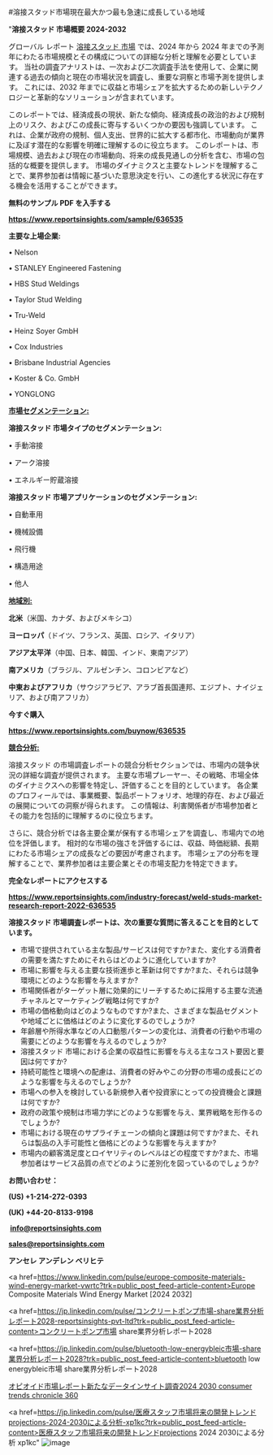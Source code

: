 #溶接スタッド市場現在最大かつ最も急速に成長している地域

"<strong>溶接スタッド 市場概要 2024-2032</strong>

グローバル レポート <a href=https://www.reportsinsights.com/sample/636535>溶接スタッド 市場</a> では、2024 年から 2024 年までの予測年にわたる市場規模とその構成についての詳細な分析と理解を必要としています。 当社の調査アナリストは、一次および二次調査手法を使用して、企業に関連する過去の傾向と現在の市場状況を調査し、重要な洞察と市場予測を提供します。 これには、2032 年までに収益と市場シェアを拡大​​するための新しいテクノロジーと革新的なソリューションが含まれています。

このレポートでは、経済成長の現状、新たな傾向、経済成長の政治的および規制上のリスク、およびこの成長に寄与するいくつかの要因も強調しています。 これは、企業が政府の規制、個人支出、世界的に拡大する都市化、市場動向が業界に及ぼす潜在的な影響を明確に理解するのに役立ちます。 このレポートは、市場規模、過去および現在の市場動向、将来の成長見通しの分析を含む、市場の包括的な概要を提供します。 市場のダイナミクスと主要なトレンドを理解することで、業界参加者は情報に基づいた意思決定を行い、この進化する状況に存在する機会を活用することができます。

<strong><b>無料のサンプル PDF を入手する</b></strong>

<a href=https://www.reportsinsights.com/sample/636535><strong><u>https://www.reportsinsights.com/sample/636535</u></strong></a>

<strong>主要な上場企業:</strong>

• Nelson

• STANLEY Engineered Fastening

• HBS Stud Weldings

• Taylor Stud Welding

• Tru-Weld

• Heinz Soyer GmbH

• Cox Industries

• Brisbane Industrial Agencies

• Koster & Co. GmbH

• YONGLONG

<strong><u>市場セグメンテーション</u></strong><strong><u>:</u></strong>

<strong>溶接スタッド 市場タイプのセグメンテーション:</strong>

• 手動溶接

• アーク溶接

• エネルギー貯蔵溶接

<strong>溶接スタッド 市場アプリケーションのセグメンテーション:</strong>

• 自動車用

• 機械設備

• 飛行機

• 構造用途

• 他人

<strong><u>地域別</u></strong><strong><u>:</u></strong>

<strong>北米</strong>（米国、カナダ、およびメキシコ）

<strong>ヨーロッパ</strong>（ドイツ、フランス、英国、ロシア、イタリア）

<strong>アジア太平洋</strong>（中国、日本、韓国、インド、東南アジア）

<strong>南アメリカ</strong>（ブラジル、アルゼンチン、コロンビアなど）

<strong>中東およびアフリカ</strong>（サウジアラビア、アラブ首長国連邦、エジプト、ナイジェリア、および南アフリカ）

<strong>今すぐ購入</strong>

<a href=https://www.reportsinsights.com/buynow/636535><strong><u>https://www.reportsinsights.com/buynow/636535</u></strong></a>

<strong><u>競合分析:</u></strong>

溶接スタッド の市場調査レポートの競合分析セクションでは、市場内の競争状況の詳細な調査が提供されます。 主要な市場プレーヤー、その戦略、市場全体のダイナミクスへの影響を特定し、評価することを目的としています。 各企業のプロフィールでは、事業概要、製品ポートフォリオ、地理的存在、および最近の展開についての洞察が得られます。 この情報は、利害関係者が市場参加者とその能力を包括的に理解するのに役立ちます。

さらに、競合分析では各主要企業が保有する市場シェアを調査し、市場内での地位を評価します。 相対的な市場の強さを評価するには、収益、時価総額、長期にわたる市場シェアの成長などの要因が考慮されます。 市場シェアの分布を理解することで、業界参加者は主要企業とその市場支配力を特定できます。

<strong>完全なレポートにアクセスする</strong>

<a href=https://www.reportsinsights.com/industry-forecast/weld-studs-market-research-report-2022-636535><strong><u><b>https://www.reportsinsights.com/industry-forecast/weld-studs-market-research-report-2022-636535</b></u></strong></a>

<strong><b>溶接スタッド 市場調査レポートは、次の重要な質問に答えることを目的としています。</b></strong>
<ul>
  <li>市場で提供されている主な製品/サービスは何ですか?また、変化する消費者の需要を満たすためにそれらはどのように進化していますか?</li>
  <li>市場に影響を与える主要な技術進歩と革新は何ですか?また、それらは競争環境にどのような影響を与えますか?</li>
  <li>市場関係者がターゲット層に効果的にリーチするために採用する主要な流通チャネルとマーケティング戦略は何ですか?</li>
  <li>市場の価格動向はどのようなものですか?また、さまざまな製品セグメントや地域ごとに価格はどのように変化するのでしょうか?</li>
  <li>年齢層や所得水準などの人口動態パターンの変化は、消費者の行動や市場の需要にどのような影響を与えるのでしょうか?</li>
  <li>溶接スタッド 市場における企業の収益性に影響を与える主なコスト要因と要因は何ですか?</li>
  <li>持続可能性と環境への配慮は、消費者の好みやこの分野の市場の成長にどのような影響を与えるのでしょうか?</li>
  <li>市場への参入を検討している新規参入者や投資家にとっての投資機会と課題は何ですか?</li>
  <li>政府の政策や規制は市場力学にどのような影響を与え、業界戦略を形作るのでしょうか?</li>
  <li>市場における現在のサプライチェーンの傾向と課題は何ですか?また、それらは製品の入手可能性と価格にどのような影響を与えますか?</li>
  <li>市場内の顧客満足度とロイヤリティのレベルはどの程度ですか?また、市場参加者はサービス品質の点でどのように差別化を図っているのでしょうか?</li>
</ul>
<strong>お問い合わせ：</strong>

<strong>(US) +1-214-272-0393</strong>

<strong>(UK) +44-20-8133-9198</strong>

<strong> </strong><a href=info@reportsinsights.com><strong><u>info@reportsinsights.com</u></strong></a>

<a href=sales@reportsinsights.com><strong><u>sales@reportsinsights.com</u></strong></a>

<strong>アンセレ アンデレン ベリヒテ</strong>

<a href=https://www.linkedin.com/pulse/europe-composite-materials-wind-energy-market-vwrtc?trk=public_post_feed-article-content>Europe Composite Materials Wind Energy Market [2024 2032]</a>

<a href=https://jp.linkedin.com/pulse/コンクリートポンプ市場-share業界分析レポート2028-reportsinsights-pvt-ltd?trk=public_post_feed-article-content>コンクリートポンプ市場 share業界分析レポート2028</a>

<a href=https://jp.linkedin.com/pulse/bluetooth-low-energybleic市場-share業界分析レポート2028?trk=public_post_feed-article-content>bluetooth low energybleic市場 share業界分析レポート2028</a>

<a href=https://www.linkedin.com/pulse/オピオイド市場レポート新たなデータインサイト調査2024-2030-consumer-trends-chronicle-360/>オピオイド市場レポート新たなデータインサイト調査2024 2030 consumer trends chronicle 360</a>

<a href=https://jp.linkedin.com/pulse/医療スタッフ市場将来の開発トレンドprojections-2024-2030による分析-xp1kc?trk=public_post_feed-article-content>医療スタッフ市場将来の開発トレンドprojections 2024 2030による分析 xp1kc</a>"
![image](https://github.com/ahaan12367/RIMarket24/assets/158471582/39c83525-e64c-4fa2-a967-b22ddd5eefe5)
